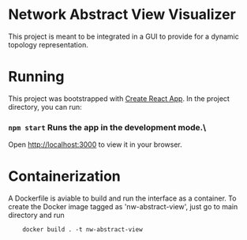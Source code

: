 # Network Abstract View Visualizer
This project is meant to be integrated in a GUI to provide for a dynamic topology representation.
# Running
This project was bootstrapped with [Create React App](https://github.com/facebook/create-react-app).
In the project directory, you can run: 
### `npm start` Runs the app in the development mode.\
Open [http://localhost:3000](http://localhost:3000) to view it in your browser.

# Containerization
A Dockerfile is aviable to build and run the interface as a container.
To create the Docker image tagged as 'nw-abstract-view', just go to main directory and run 
```
    docker build . -t nw-abstract-view

```